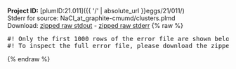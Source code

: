 **Project ID:** [plumID:21.011]({{ '/' | absolute_url }}eggs/21/011/)  
Stderr for source:  NaCl_at_graphite-cmumd/clusters.plmd   
Download: [zipped raw stdout](clusters.plmd.plumed.stdout.txt.zip) - [zipped raw stderr](clusters.plmd.plumed.stderr.txt.zip) 
{% raw %}
<pre>
#! Only the first 1000 rows of the error file are shown below
#! To inspect the full error file, please download the zipped raw stderr file above
</pre>
{% endraw %}
